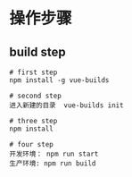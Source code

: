# 操作步骤

## build step

```
# first step
npm install -g vue-builds

# second step
进入新建的目录  vue-builds init

# three step
npm install

# four step
开发环境： npm run start
生产环境: npm run build

```